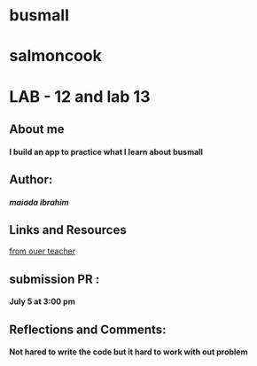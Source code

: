 # busmall
# salmoncook
# LAB - 12 and lab 13
## About me
#### I build an app to practice what I learn about busmall

## Author:
#### *maiada ibrahim*


## Links and Resources
[from ouer teacher](https://github.com/LTUC/amman-irbid-201d31)



## submission PR : 
#### July 5 at 3:00 pm


## Reflections and Comments:
#### Not hared to write the code but it hard to work with out problem